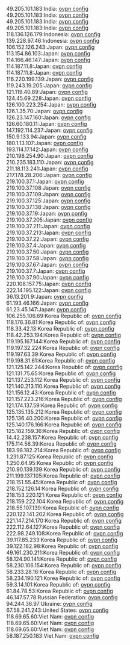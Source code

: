 49.205.101.183:India: [ovpn config](vpn/49_205_101_183.ovpn)  
49.205.101.183:India: [ovpn config](vpn/49_205_101_183.ovpn)  
49.205.101.183:India: [ovpn config](vpn/49_205_101_183.ovpn)  
49.205.101.183:India: [ovpn config](vpn/49_205_101_183.ovpn)  
118.136.126.179:Indonesia: [ovpn config](vpn/118_136_126_179.ovpn)  
139.228.97.46:Indonesia: [ovpn config](vpn/139_228_97_46.ovpn)  
106.152.126.243:Japan: [ovpn config](vpn/106_152_126_243.ovpn)  
113.154.86.103:Japan: [ovpn config](vpn/113_154_86_103.ovpn)  
114.166.46.147:Japan: [ovpn config](vpn/114_166_46_147.ovpn)  
114.187.11.8:Japan: [ovpn config](vpn/114_187_11_8.ovpn)  
114.187.11.8:Japan: [ovpn config](vpn/114_187_11_8.ovpn)  
116.220.199.139:Japan: [ovpn config](vpn/116_220_199_139.ovpn)  
119.243.19.205:Japan: [ovpn config](vpn/119_243_19_205.ovpn)  
121.119.40.89:Japan: [ovpn config](vpn/121_119_40_89.ovpn)  
124.45.69.228:Japan: [ovpn config](vpn/124_45_69_228.ovpn)  
126.100.223.254:Japan: [ovpn config](vpn/126_100_223_254.ovpn)  
126.1.35.70:Japan: [ovpn config](vpn/126_1_35_70.ovpn)  
126.23.147.160:Japan: [ovpn config](vpn/126_23_147_160.ovpn)  
126.60.180.11:Japan: [ovpn config](vpn/126_60_180_11.ovpn)  
147.192.114.237:Japan: [ovpn config](vpn/147_192_114_237.ovpn)  
150.9.133.94:Japan: [ovpn config](vpn/150_9_133_94.ovpn)  
180.1.13.107:Japan: [ovpn config](vpn/180_1_13_107.ovpn)  
193.114.17.142:Japan: [ovpn config](vpn/193_114_17_142.ovpn)  
210.198.254.90:Japan: [ovpn config](vpn/210_198_254_90.ovpn)  
210.235.183.110:Japan: [ovpn config](vpn/210_235_183_110.ovpn)  
211.18.113.241:Japan: [ovpn config](vpn/211_18_113_241.ovpn)  
217.178.28.206:Japan: [ovpn config](vpn/217_178_28_206.ovpn)  
219.100.37.1:Japan: [ovpn config](vpn/219_100_37_1.ovpn)  
219.100.37.108:Japan: [ovpn config](vpn/219_100_37_108.ovpn)  
219.100.37.109:Japan: [ovpn config](vpn/219_100_37_109.ovpn)  
219.100.37.125:Japan: [ovpn config](vpn/219_100_37_125.ovpn)  
219.100.37.138:Japan: [ovpn config](vpn/219_100_37_138.ovpn)  
219.100.37.19:Japan: [ovpn config](vpn/219_100_37_19.ovpn)  
219.100.37.205:Japan: [ovpn config](vpn/219_100_37_205.ovpn)  
219.100.37.211:Japan: [ovpn config](vpn/219_100_37_211.ovpn)  
219.100.37.213:Japan: [ovpn config](vpn/219_100_37_213.ovpn)  
219.100.37.22:Japan: [ovpn config](vpn/219_100_37_22.ovpn)  
219.100.37.4:Japan: [ovpn config](vpn/219_100_37_4.ovpn)  
219.100.37.50:Japan: [ovpn config](vpn/219_100_37_50.ovpn)  
219.100.37.58:Japan: [ovpn config](vpn/219_100_37_58.ovpn)  
219.100.37.67:Japan: [ovpn config](vpn/219_100_37_67.ovpn)  
219.100.37.7:Japan: [ovpn config](vpn/219_100_37_7.ovpn)  
219.100.37.90:Japan: [ovpn config](vpn/219_100_37_90.ovpn)  
220.108.157.75:Japan: [ovpn config](vpn/220_108_157_75.ovpn)  
222.14.195.122:Japan: [ovpn config](vpn/222_14_195_122.ovpn)  
36.13.201.9:Japan: [ovpn config](vpn/36_13_201_9.ovpn)  
61.193.46.166:Japan: [ovpn config](vpn/61_193_46_166.ovpn)  
61.23.45.147:Japan: [ovpn config](vpn/61_23_45_147.ovpn)  
106.255.106.69:Korea Republic of: [ovpn config](vpn/106_255_106_69.ovpn)  
118.176.36.81:Korea Republic of: [ovpn config](vpn/118_176_36_81.ovpn)  
118.33.42.13:Korea Republic of: [ovpn config](vpn/118_33_42_13.ovpn)  
118.42.253.194:Korea Republic of: [ovpn config](vpn/118_42_253_194.ovpn)  
119.195.167.144:Korea Republic of: [ovpn config](vpn/119_195_167_144.ovpn)  
119.197.32.224:Korea Republic of: [ovpn config](vpn/119_197_32_224.ovpn)  
119.197.63.39:Korea Republic of: [ovpn config](vpn/119_197_63_39.ovpn)  
119.198.31.61:Korea Republic of: [ovpn config](vpn/119_198_31_61.ovpn)  
121.125.142.244:Korea Republic of: [ovpn config](vpn/121_125_142_244.ovpn)  
121.131.75.65:Korea Republic of: [ovpn config](vpn/121_131_75_65.ovpn)  
121.137.253.112:Korea Republic of: [ovpn config](vpn/121_137_253_112.ovpn)  
121.140.213.110:Korea Republic of: [ovpn config](vpn/121_140_213_110.ovpn)  
121.156.12.43:Korea Republic of: [ovpn config](vpn/121_156_12_43.ovpn)  
121.157.223.216:Korea Republic of: [ovpn config](vpn/121_157_223_216.ovpn)  
121.174.137.59:Korea Republic of: [ovpn config](vpn/121_174_137_59.ovpn)  
125.135.135.212:Korea Republic of: [ovpn config](vpn/125_135_135_212.ovpn)  
125.136.40.200:Korea Republic of: [ovpn config](vpn/125_136_40_200.ovpn)  
125.140.176.166:Korea Republic of: [ovpn config](vpn/125_140_176_166.ovpn)  
125.182.159.36:Korea Republic of: [ovpn config](vpn/125_182_159_36.ovpn)  
14.42.238.157:Korea Republic of: [ovpn config](vpn/14_42_238_157.ovpn)  
175.114.56.39:Korea Republic of: [ovpn config](vpn/175_114_56_39.ovpn)  
183.98.182.214:Korea Republic of: [ovpn config](vpn/183_98_182_214.ovpn)  
1.231.87.125:Korea Republic of: [ovpn config](vpn/1_231_87_125.ovpn)  
1.250.64.95:Korea Republic of: [ovpn config](vpn/1_250_64_95.ovpn)  
210.90.139.139:Korea Republic of: [ovpn config](vpn/210_90_139_139.ovpn)  
211.199.137.105:Korea Republic of: [ovpn config](vpn/211_199_137_105.ovpn)  
218.151.55.45:Korea Republic of: [ovpn config](vpn/218_151_55_45.ovpn)  
218.152.126.14:Korea Republic of: [ovpn config](vpn/218_152_126_14.ovpn)  
218.153.220.121:Korea Republic of: [ovpn config](vpn/218_153_220_121.ovpn)  
218.159.222.104:Korea Republic of: [ovpn config](vpn/218_159_222_104.ovpn)  
218.55.107.139:Korea Republic of: [ovpn config](vpn/218_55_107_139.ovpn)  
220.122.141.202:Korea Republic of: [ovpn config](vpn/220_122_141_202.ovpn)  
221.147.214.170:Korea Republic of: [ovpn config](vpn/221_147_214_170.ovpn)  
222.112.64.127:Korea Republic of: [ovpn config](vpn/222_112_64_127.ovpn)  
222.98.249.108:Korea Republic of: [ovpn config](vpn/222_98_249_108.ovpn)  
39.117.85.233:Korea Republic of: [ovpn config](vpn/39_117_85_233.ovpn)  
39.122.182.98:Korea Republic of: [ovpn config](vpn/39_122_182_98.ovpn)  
49.161.230.211:Korea Republic of: [ovpn config](vpn/49_161_230_211.ovpn)  
58.124.90.141:Korea Republic of: [ovpn config](vpn/58_124_90_141.ovpn)  
58.230.106.154:Korea Republic of: [ovpn config](vpn/58_230_106_154.ovpn)  
58.233.28.16:Korea Republic of: [ovpn config](vpn/58_233_28_16.ovpn)  
58.234.190.121:Korea Republic of: [ovpn config](vpn/58_234_190_121.ovpn)  
59.3.14.101:Korea Republic of: [ovpn config](vpn/59_3_14_101.ovpn)  
61.84.78.53:Korea Republic of: [ovpn config](vpn/61_84_78_53.ovpn)  
46.147.57.78:Russian Federation: [ovpn config](vpn/46_147_57_78.ovpn)  
94.244.36.97:Ukraine: [ovpn config](vpn/94_244_36_97.ovpn)  
67.58.241.243:United States: [ovpn config](vpn/67_58_241_243.ovpn)  
118.69.65.60:Viet Nam: [ovpn config](vpn/118_69_65_60.ovpn)  
118.69.65.60:Viet Nam: [ovpn config](vpn/118_69_65_60.ovpn)  
118.69.65.60:Viet Nam: [ovpn config](vpn/118_69_65_60.ovpn)  
58.187.250.183:Viet Nam: [ovpn config](vpn/58_187_250_183.ovpn)  

